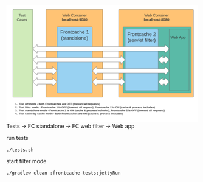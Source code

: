 ![alt tag](img/tests2.png)
Tests -> FC standalone -> FC web filter -> Web app

run tests
```
./tests.sh
```
start filter mode
```
./gradlew clean :frontcache-tests:jettyRun
```
